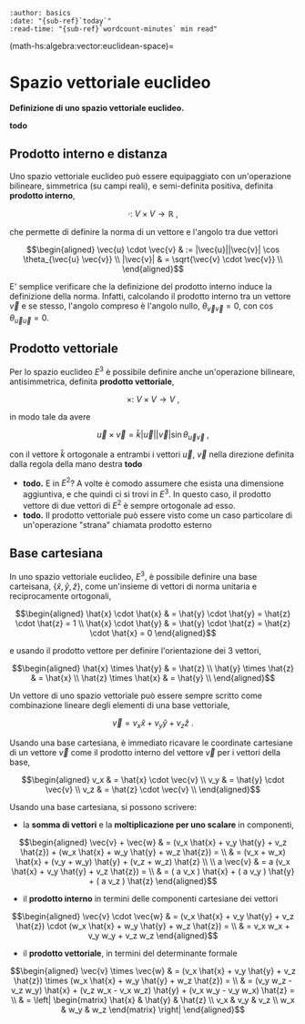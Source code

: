 ```{article-info}
:author: basics
:date: "{sub-ref}`today`"
:read-time: "{sub-ref}`wordcount-minutes` min read"
```

(math-hs:algebra:vector:euclidean-space)=
# Spazio vettoriale euclideo

**Definizione di uno spazio vettoriale euclideo.**

**todo**

## Prodotto interno e distanza
Uno spazio vettoriale euclideo può essere equipaggiato con un'operazione bilineare, simmetrica (su campi reali), e semi-definita positiva, definita **prodotto interno**,

$$\cdot: \ V \times V \rightarrow \mathbb{R} \ ,$$

che permette di definire la norma di un vettore e l'angolo tra due vettori

$$\begin{aligned}
  \vec{u} \cdot \vec{v} & := |\vec{u}||\vec{v}| \cos \theta_{\vec{u} \vec{v}}  \\
              |\vec{v}| & = \sqrt{\vec{v} \cdot \vec{v}}  \\
\end{aligned}$$

E' semplice verificare che la definizione del prodotto interno induce la definizione della norma. Infatti, calcolando il prodotto interno tra un vettore $\vec{v}$ e se stesso, l'angolo compreso è l'angolo nullo, $\theta_{\vec{v} \vec{v}} = 0$, con $\cos \theta_{\vec{u}\vec{u}} = 0$.


## Prodotto vettoriale
Per lo spazio euclideo $E^3$ è possibile definire anche un'operazione bilineare, antisimmetrica, definita **prodotto vettoriale**,

$$\times: \ V \times V \rightarrow V \ ,$$

in modo tale da avere

$$\vec{u} \times \vec{v} = \hat{k} |\vec{u}| |\vec{v}| \sin \theta_{\vec{u} \vec{v}} \ ,$$

con il vettore $\hat{k}$ ortogonale a entrambi i vettori $\vec{u}$, $\vec{v}$ nella direzione definita dalla regola della mano destra **todo**

- **todo.** E in $E^2$? A volte è comodo assumere che esista una dimensione aggiuntiva, e che quindi ci si trovi in $E^3$. In questo caso, il prodotto vettore di due vettori di $E^2$ è sempre ortogonale ad esso.
- **todo.** Il prodotto vettoriale può essere visto come un caso particolare di un'operazione "strana" chiamata prodotto esterno

## Base cartesiana
In uno spazio vettoriale euclideo, $E^3$, è possibile definire una base carteisana, $\{ \hat{x}, \hat{y}, \hat{z} \}$, come un'insieme di vettori di norma unitaria e reciprocamente ortogonali,

$$\begin{aligned}
  \hat{x} \cdot  \hat{x} & = \hat{y} \cdot  \hat{y} = \hat{z} \cdot  \hat{z} = 1 \\
  \hat{x} \cdot  \hat{y} & = \hat{y} \cdot  \hat{z} = \hat{z} \cdot  \hat{x} = 0
\end{aligned}$$

e usando il prodotto vettore per definire l'orientazione dei 3 vettori,

$$\begin{aligned}
  \hat{x} \times \hat{y} & = \hat{z} \\
  \hat{y} \times \hat{z} & = \hat{x} \\
  \hat{z} \times \hat{x} & = \hat{y} \\
\end{aligned}$$

Un vettore di uno spazio vettoriale può essere sempre scritto come combinazione lineare degli elementi di una base vettoriale,

$$\vec{v} = v_x \hat{x} + v_y \hat{y} + v_z \hat{z} \ .$$

Usando una base cartesiana, è immediato ricavare le coordinate cartesiane di un vettore $\vec{v}$ come il prodotto interno del vettore $\vec{v}$ per i vettori della base,

$$\begin{aligned}
  v_x & = \hat{x} \cdot \vec{v} \\
  v_y & = \hat{y} \cdot \vec{v} \\
  v_z & = \hat{z} \cdot \vec{v} \\
\end{aligned}$$

Usando una base cartesiana, si possono scrivere:

 - la **somma di vettori** e la **moltiplicazione per uno scalare** in componenti,

  $$\begin{aligned}
     \vec{v} + \vec{w} & =   (v_x \hat{x} + v_y \hat{y} + v_z \hat{z}) + (w_x \hat{x} + w_y \hat{y} + w_z \hat{z}) = \\
                       & =   (v_x + w_x) \hat{x} + (v_y + w_y) \hat{y} + (v_z + w_z) \hat{z} \\ \\
   a \vec{v}           & = a (v_x \hat{x} + v_y \hat{y} + v_z \hat{z}) = \\
                       & =   ( a v_x ) \hat{x} + ( a v_y ) \hat{y} + ( a v_z ) \hat{z}
  \end{aligned}$$

  - il **prodotto interno** in termini delle componenti cartesiane dei vettori

  $$\begin{aligned}
    \vec{v} \cdot \vec{w}
    & = (v_x \hat{x} + v_y \hat{y} + v_z \hat{z}) \cdot (w_x \hat{x} + w_y \hat{y} + w_z \hat{z}) = \\
    & = v_x w_x + v_y w_y + v_z w_z
  \end{aligned}$$

  - il **prodotto vettoriale**, in termini del determinante formale

  $$\begin{aligned}
    \vec{v} \times \vec{w}
    & = (v_x \hat{x} + v_y \hat{y} + v_z \hat{z}) \times (w_x \hat{x} + w_y \hat{y} + w_z \hat{z}) = \\
    & = (v_y w_z - v_z w_y) \hat{x} + (v_z w_x - v_x w_z) \hat{y} + (v_x w_y - v_y w_x) \hat{z} = \\
    & = \left| \begin{matrix} \hat{x} & \hat{y} & \hat{z} \\ v_x & v_y & v_z \\ w_x & w_y & w_z  \end{matrix} \right|
  \end{aligned}$$





